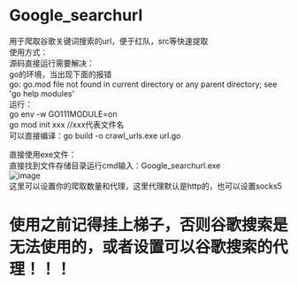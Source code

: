 # Google_searchurl
用于爬取谷歌关键词搜索的url，便于红队，src等快速提取</br>
使用方式：</br>
  源码直接运行需要解决：</br>
    go的环境，当出现下面的报错</br>
    go: go.mod file not found in current directory or any parent directory; see 'go help modules'</br>
    运行：</br>
    go env -w GO111MODULE=on</br>
    go mod init xxx //xxx代表文件名</br>
    可以直接编译：go build -o crawl_urls.exe url.go
  </br>

直接使用exe文件：</br>
直接找到文件存储目录运行cmd输入：Google_searchurl.exe </br>
![image](https://github.com/baianquanzu/Google_searchurl/assets/47970894/18a09c4f-0ad4-460e-b853-cbf6f2d7dc74)  </br>
这里可以设置你的爬取数量和代理，这里代理默认是http的，也可以设置socks5</br>
<h1>使用之前记得挂上梯子，否则谷歌搜索是无法使用的，或者设置可以谷歌搜索的代理！！！</h1>

